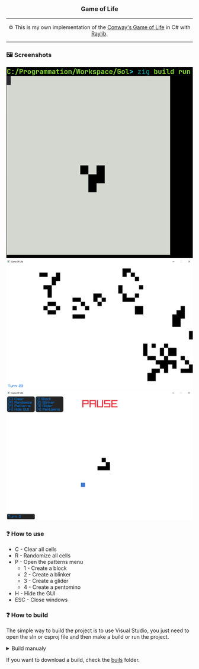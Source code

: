 <h3 align="center">
    Game of Life
</h3>

---

<p align="center">
    ⚙️ This is my own implementation of the <a href="https://en.wikipedia.org/wiki/Conway%27s_Game_of_Life">Conway's Game of Life</a> in C# with <a href="https://www.raylib.com/">Raylib</a>.
</p>

---

### 🖼️ Screenshots
![screenshot1](./screenshots/screenshot1.png)
![screenshot2](./screenshots/screenshot2.png)
![screenshot3](./screenshots/screenshot3.png)

### ❓ How to use
- C - Clear all cells
- R - Randomize all cells
- P - Open the patterns menu
  - 1 - Create a block
  - 2 - Create a blinker
  - 3 - Create a glider
  - 4 - Create a pentomino
- H - Hide the GUI
- ESC - Close windows

### ❓ How to build
The simple way to build the project is to use Visual Studio, you just need to open the sln or csproj file and then make a build or run the project.

<details> <summary>Build manualy</summary>
<p>
    If you want to build manualy, you will need to install the latest dotnet SDK <a href="https://dotnet.microsoft.com/en-us/download">here</a>.
</p>

<p>
    Then you just need to run the following cli command. You will need to choose your OS if you want to run it.
</p>

```console
# windows
$ dotnet publish -c Release -o ./build -r win-x64 --self-contained true
$ dotnet publish -c Release -o ./build -r win-x86 --self-contained true

# linux
$ dotnet publish -c Release -o ./build -r linux-x64 --self-contained true
$ dotnet publish -c Release -o ./build -r linux-arm --self-contained true

# macos
$ dotnet publish -c Release -o ./build -r osx-x64 --self-contained true

$ mv ./icon.png ./build/
```
</details>

If you want to download a build, check the [buils](./build/) folder.

